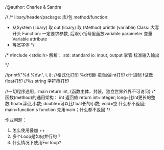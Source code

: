 /@author: Charles & Sandra

//
/*
libary/header/package: 库/包
method/function: 
  - 从System (libary) 取 out (libary) 取 (Method) println (variable)
Class: 大写开头
Function: 一定要求参数, 后跟小括号里面放variable 
 parameter 变量 Variable 
 attribute
 - 等宽字体
*/


/*
#include <stdio.h>
解析：
std: standard 
io: input, output 掌管 标准输入输出 

*/


//printf("%d %d\n", i, i); //格式化打印 %d代替i 把i当做int打印 d十进制 f试做float打印 
	 					   //%s string 字符串打印 
               
//一切程序通用，main return int, {函数主体，封装，独立世界外界不可访问}
/* 函数(method)的通用架构：
int 返回值 return
int=integer; long=比Int更长的整数;float=浮点,小数; double=可以比float长的小数; void=空 什么都不返回;
main=function's function 先用main；什么都不返回
*/




作业问题：
1. 怎么使用叠加 ++
2. 多个Loop是如何并行的？
3. 什么情况下使用For loop?
